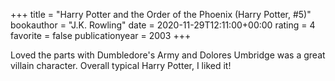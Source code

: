 +++
title = "Harry Potter and the Order of the Phoenix (Harry Potter, #5)"
bookauthor = "J.K. Rowling"
date = 2020-11-29T12:11:00+00:00
rating = 4
favorite = false
publicationyear = 2003
+++

Loved the parts with Dumbledore's Army and Dolores Umbridge was a great villain character. Overall typical Harry Potter, I liked it!